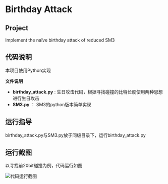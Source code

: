 # Birthday Attack

## Project
Implement the naïve birthday attack of reduced SM3

## 代码说明
本项目使用Python实现


**文件说明**
- **birthday_attack.py** : 生日攻击代码，根据寻找碰撞的比特长度使用两种思想进行生日攻击
- **SM3.py** ： SM3的python版本简单实现


## 运行指导
birthday_attack.py与SM3.py放于同级目录下，运行birthday_attack.py

## 运行截图
以寻找前20bit碰撞为例，代码运行如图

![代码运行截图](https://github.com/wzd12138/Cyberspace-Security-Innovation-and-Entrepreneurship-Practice-Course/blob/main/image/birthday_attack/birthday_attack.png)